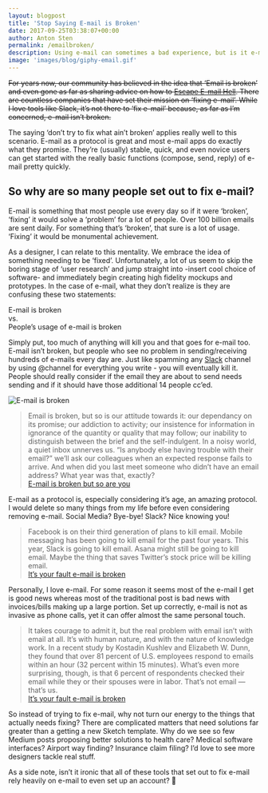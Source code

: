 ```yaml
---
layout: blogpost
title: 'Stop Saying E-mail is Broken'
date: 2017-09-25T03:38:07+00:00
author: Anton Sten
permalink: /emailbroken/
description: Using e-mail can sometimes a bad experience, but is it e-mail itself or HOW we use it?
image: 'images/blog/giphy-email.gif'
---
```


~~For years now, our community has believed in the idea that ‘Email is broken’ and even gone as far as sharing advice on how to [Escape E-mail Hell](https://medium.com/the-year-of-the-looking-glass/escaping-e-mail-hell-f55905f3862f). There are countless companies that have set their mission on ‘fixing e-mail’. While I love tools like Slack, it’s not there to ‘fix e-mail’ because, as far as I’m concerned, e-mail isn’t broken.~~

The saying ‘don’t try to fix what ain’t broken’ applies really well to this scenario. E-mail as a protocol is great and most e-mail apps do exactly what they promise. They’re (usually) stable, quick, and even novice users can get started with the really basic functions (compose, send, reply) of e-mail pretty quickly.


## So why are so many people set out to fix e-mail?

E-mail is something that most people use every day so if it were ‘broken’, ‘fixing’ it would solve a ‘problem’ for a lot of people. Over 100 billion emails are sent daily. For something that’s ‘broken’, that sure is a lot of usage. ‘Fixing’ it would be monumental achievement.

As a designer, I can relate to this mentality. We embrace the idea of something needing to be ‘fixed’.  Unfortunately, a lot of us seem to skip the boring stage of ‘user research’ and jump straight into -insert cool choice of software- and immediately begin creating high fidelity mockups and prototypes. In the case of e-mail, what they don’t realize is they are confusing these two statements:

E-mail is broken<br>
vs.<br>
People’s usage of e-mail is broken

Simply put, too much of anything will kill you and that goes for e-mail too. E-mail isn’t broken, but people who see no problem in sending/receiving hundreds of e-mails every day are. Just like spamming any [Slack](https://slack.com) channel by using @channel for everything you write - you will eventually kill it. People should really consider if the email they are about to send needs sending and if it should have those additional 14 people cc’ed.

![E-mail is broken](/images/blog/giphy-email.gif)

>Email is broken, but so is our attitude towards it: our dependancy on its promise; our addiction to activity; our insistence for information in ignorance of the quantity or quality that may follow; our inability to distinguish between the brief and the self-indulgent. In a noisy world, a quiet inbox unnerves us. “Is anybody else having trouble with their email?” we’ll ask our colleagues when an expected response fails to arrive. And when did you last meet someone who didn’t have an email address? What year was that, exactly?<br>
[E-mail is broken but so are you](https://medium.com/@paul_a_smith/email-is-broken-but-so-are-you-bc5f24fc8a97)

E-mail as a protocol is, especially considering it’s age, an amazing protocol. I would delete so many things from my life before even considering removing e-mail. Social Media? Bye-bye! Slack? Nice knowing you!

>Facebook is on their third generation of plans to kill email. Mobile messaging has been going to kill email for the past four years. This year, Slack is going to kill email. Asana might still be going to kill email. Maybe the thing that saves Twitter’s stock price will be killing email.<br>
[It’s your fault e-mail is broken](https://techcrunch.com/2015/07/22/its-your-fault-email-is-broken/)

Personally, I love e-mail. For some reason it seems most of the e-mail I get is good news whereas most of the traditional post is bad news with invoices/bills making up a large portion. Set up correctly, e-mail is not as invasive as phone calls, yet it can offer almost the same personal touch.

>It takes courage to admit it, but the real problem with email isn’t with email at all. It’s with human nature, and with the nature of knowledge work.
In a recent study by Kostadin Kushlev and Elizabeth W. Dunn, they found that over 81 percent of U.S. employees respond to emails within an hour (32 percent within 15 minutes). What’s even more surprising, though, is that 6 percent of respondents checked their email while they or their spouses were in labor. That’s not email — that’s us.<br>
[It’s your fault e-mail is broken](https://techcrunch.com/2015/07/22/its-your-fault-email-is-broken/)

So instead of trying to fix e-mail, why not turn our energy to the things that actually needs fixing? There are complicated matters that need solutions far greater than a getting a new Sketch template. Why do we see so few Medium posts proposing better solutions to health care? Medical software interfaces? Airport way finding? Insurance claim filing? I’d love to see more designers tackle real stuff.

As a side note, isn’t it ironic that all of these tools that set out to fix e-mail rely heavily on e-mail to even set up an account? 🤔
